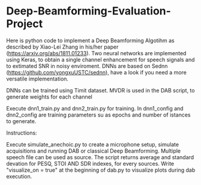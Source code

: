 # Deep-Beamforming-Evaluation-Project

Here is python code to implement a Deep Beamforming Algotihm as described by Xiao-Lei Zhang in his/her paper 
(https://arxiv.org/abs/1811.01233). Two neural networks are implemented using Keras, to obtain a single channel enhancement for
speech signals and to extimated SNR in noisy enviroment. DNNs are based on Sednn (https://github.com/yongxuUSTC/sednn), have 
a look if you need a more versatile implementation. 

DNNs can be trained using Timit dataset. MVDR is used in the DAB script, to generate weights for each channel

Execute dnn1_train.py and dnn2_train.py for training. In dnn1_config and dnn2_config are training parameters su as epochs and number of istances to generate. 

Instructions:

Execute simulate_anechoic.py to create a microphone setup, simulate acquisitions and running DAB or classical Deep Beamforming. 
Multiple speech file can be used as source. The script returns average and standard devation for PESQ, STOI AND SDR indexes, for every sources. 
Write "visualize_on = true" at the beginning of dab.py to visualize plots during dab execution.
